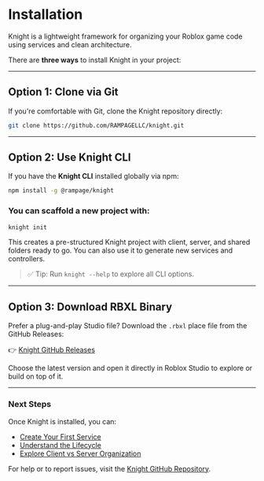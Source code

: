 # Installation

Knight is a lightweight framework for organizing your Roblox game code using services and clean architecture.

There are **three ways** to install Knight in your project:

***

## Option 1: Clone via Git

If you're comfortable with Git, clone the Knight repository directly:

```bash
git clone https://github.com/RAMPAGELLC/knight.git
```

***

## Option 2: Use Knight CLI

If you have the **Knight CLI** installed globally via npm:

```bash
npm install -g @rampage/knight
```

### You can scaffold a new project with:

```bash
knight init
```

This creates a pre-structured Knight project with client, server, and shared folders ready to go. You can also use it to generate new services and controllers.

> ✅ Tip: Run `knight --help` to explore all CLI options.

***

## Option 3: Download RBXL Binary

Prefer a plug-and-play Studio file? Download the `.rbxl` place file from the GitHub Releases:

👉 [Knight GitHub Releases](https://github.com/RAMPAGELLC/knight/releases)

Choose the latest version and open it directly in Roblox Studio to explore or build on top of it.

***

### Next Steps

Once Knight is installed, you can:

* [Create Your First Service](what-are-services.md)
* [Understand the Lifecycle](../execution-model.md)
* [Explore Client vs Server Organization](../services-vs-controllers.md)

For help or to report issues, visit the [Knight GitHub Repository](https://github.com/RAMPAGELLC/knight).

